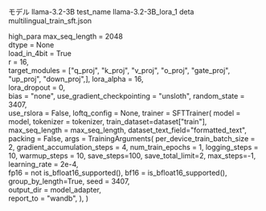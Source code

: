 モデル llama-3.2-3B
test_name llama-3.2-3B_lora_1
deta multilingual_train_sft.json

high_para
max_seq_length = 2048                                  
dtype = None                                           
load_in_4bit = True     
r = 16,                                                         
target_modules = ["q_proj", "k_proj", "v_proj", "o_proj",
                      "gate_proj", "up_proj", "down_proj",],
lora_alpha = 16,                                               
lora_dropout = 0,                                              
bias = "none",
use_gradient_checkpointing = "unsloth",
random_state = 3407,                                           
use_rslora = False,
loftq_config = None,
trainer = SFTTrainer(
    model = model,
    tokenizer = tokenizer,
    train_dataset=dataset["train"],
    max_seq_length = max_seq_length,
    dataset_text_field="formatted_text",
    packing = False,
    args = TrainingArguments(
        per_device_train_batch_size = 2,
        gradient_accumulation_steps = 4,
        num_train_epochs = 1,
        logging_steps = 10,
        warmup_steps = 10,
        save_steps=100,
        save_total_limit=2,
        max_steps=-1,
        learning_rate = 2e-4,                   
        fp16 = not is_bfloat16_supported(),
        bf16 = is_bfloat16_supported(),
        group_by_length=True,
        seed = 3407,                            
        output_dir = model_adapter,             
        report_to = "wandb",
    ),
)